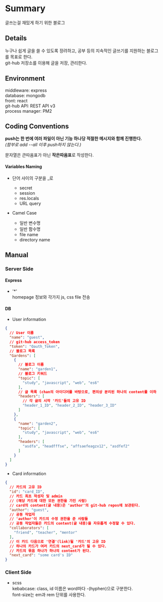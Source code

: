 # Summary

글쓰는걸 재밌게 하기 위한 블로그

## Details

누구나 쉽게 글을 쓸 수 있도록 장려하고, 공부 등의 지속적인 글쓰기를 지원하는 블로그를 목표로 한다.  
git-hub 저장소를 이용해 글을 저장, 관리한다.

## Environment

middleware: express  
database: mongodb  
front: react  
git-hub API: REST API v3  
process manager: PM2

## Coding Conventions

**push는 한 번에 여러 파일이 아닌 기능 하나당 적절한 메시지와 함께 진행한다.**  
_(함부로 add --all 이후 push하지 않는다.)_

문자열은 큰따옴표가 아닌 **작은따옴표**로 작성한다.  

#### Variables Naming

- 단어 사이의 구분을 \_로
  - secret
  - session
  - res.locals
  - URL query

- Camel Case
  - 일반 변수명
  - 일반 함수명
  - file name
  - directory name

## Manual

### Server Side

#### Express

- '*'  
  homepage 정보와 각가지 js, css file 전송
  
#### DB

- User information  
```json
{
  // User 이름
  "name": "guest",  
  // git-hub access_token
  "token": "Oauth_Token",
  // 블로그 목록
  "Gardens": [  
    {
      // 블로그 이름
      "name": "garden1",  
      // 블로그 키워드
      "topic": [  
        "study", "javascript", "web", "es6"
      ],
      // 글 목록 (chan의 아이디어를 바탕으로, 편의상 분리된 하나의 content를 이하 '카드'라고 명명)
      "headers": [  
        // 각 글의 시작 '카드'들의 고유 ID
        "header_1_ID", "header_2_ID", "header_3_ID"  
      ]
    },
    {
      "name": "garden2",
      "topic": [
        "study", "javascript", "web", "es6"
      ],
      "headers": [
        "asdfa", "headfffse", "affsaefeagzx12", "asdfef2"
      ]
    }
  ]
}
```  
- Card information
```json
{
  // 카드의 고유 ID
  "id": "card_ID",
  // 카드 최초 작성자 및 admin 
  // (해당 카드에 대한 모든 권한을 가진 사람)
  // card의 content(글 내용)은 'author'의 git-hub repos에 보관된다.
  "author": "guest",
  // 공동 작업자
  // 'author'이 카드의 수정 권한을 준 사람들
  // 공동 작업자들은 카드의 content(글 내용)을 자유롭게 수정할 수 있다.
  "collaborators": [
    "friend", "teacher", "mentor"
  ],
  // 이 카드 다음으로 '연결'(link)될 '카드'의 고유 ID
  // 하나의 카드가 여러 카드의 next_card가 될 수 있다.
  // 카드의 묶음 하나가 하나의 content가 된다.
  "next_card": "some card's ID"
}
```

### Client Side

- scss  
  kebabcase: class, id 이름은 word마다 -(hyphen)으로 구분한다.  
  font-size는 em과 rem 단위를 사용한다.
